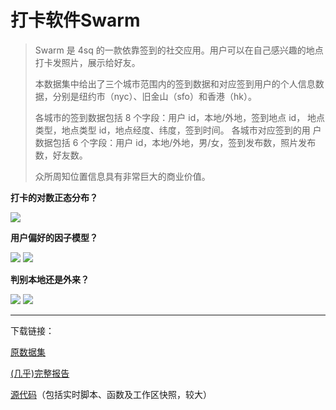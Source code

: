 # 打卡软件Swarm

> Swarm 是 4sq 的一款依靠签到的社交应用。用户可以在自己感兴趣的地点打卡发照片，展示给好友。
>
> 本数据集中给出了三个城市范围内的签到数据和对应签到用户的个人信息数据，分别是纽约市（nyc）、旧金山（sfo）和香港（hk）。
>
> 各城市的签到数据包括 8 个字段：用户 id，本地/外地，签到地点 id， 地点类型，地点类型 id，地点经度、纬度，签到时间。
> 各城市对应签到的用 户数据包括 6 个字段：用户 id，本地/外地，男/女，签到发布数，照片发布 数，好友数。
>
> 众所周知位置信息具有非常巨大的商业价值。

**打卡的对数正态分布？**

<img src="./SwarmTex/qq.png">

**用户偏好的因子模型？**

<img src="./SwarmTex/fac2_oblique.png">

<img src="./SwarmTex/group.png">

**判别本地还是外来？**

<img src="./SwarmTex/disc.png">

<img src="./SwarmTex/err_f.png">

---

下载链接：

<a href="./SwarmData.zip" download>原数据集</a>

<a href="./Swarm.pdf" download>(几乎)完整报告</a>

<a href="./SwarMatlab.zip" download>源代码</a>（包括实时脚本、函数及工作区快照，较大）
